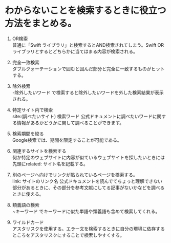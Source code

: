 # わからないことを検索するときに役立つ方法をまとめる。
1. OR検索<br>
普通に「Swift ライブラリ」と検索するとAND検索されてしまう。Swift OR ライブラリとするとどちらかに当てはまる内容が検索される。

2. 完全一致検索<br>
ダブルクォーテーションで囲むと囲んだ部分と完全に一致するものがヒットする。

3. 除外検索<br>
-除外したいワード で検索すると除外したいワードを外した検索結果が表示される。

4. 特定サイト内で検索<br>
site:(調べたいサイト) 検索ワード 公式ドキュメントに調べたいワードに関する情報があるかどうかに関して調べることができます。

5. 検索期間を絞る<br>
Google検索では、期間を限定することが可能である。

6. 関連するサイトを検索する<br>
何か特定のウェブサイトに内容が似ているウェブサイトを探したいときには先頭にrelated: サイト名を記載する。

7. 別のページへ向けでリンクが貼られているページを検索する。<br>
link: サイトのリンク名 公式ドキュメントを読んでてちょっと理解できない部分があるときに、その部分を参考文献にしてる記事がないかなどを調べるときに使える。

8. 類義語の検索<br>
~キーワード でキーワードに似た単語や類義語も含めて検索してくれる。

9. ワイルドカード<br>
アスタリスクを使用する。エラー文を検索するときに自分の環境に依存するところをアスタリスクにすることで検索しやすくする。

